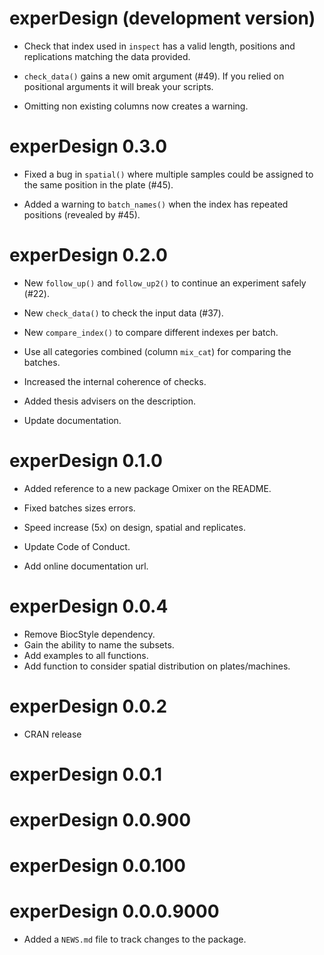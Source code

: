 # experDesign (development version)

* Check that index used in `inspect` has a valid length, positions and 
  replications matching the data provided.
  
* `check_data()` gains a new omit argument (#49). 
   If you relied on positional arguments it will break your scripts. 

* Omitting non existing columns now creates a warning. 

# experDesign 0.3.0

* Fixed a bug in `spatial()` where multiple samples could be assigned to the 
  same position in the plate (#45).
  
* Added a warning to `batch_names()` when the index has repeated 
  positions (revealed by #45).

# experDesign 0.2.0

* New `follow_up()` and `follow_up2()` to continue an experiment safely (#22). 

* New `check_data()` to check the input data (#37).

* New `compare_index()` to compare different indexes per batch.

* Use all categories combined (column `mix_cat`) for comparing the batches.

* Increased the internal coherence of checks.

* Added thesis advisers on the description.

* Update documentation.

# experDesign 0.1.0

* Added reference to a new package Omixer on the README. 

* Fixed batches sizes errors.

* Speed increase (5x) on design, spatial and replicates.

* Update Code of Conduct.

* Add online documentation url.

# experDesign 0.0.4

* Remove BiocStyle dependency.
* Gain the ability to name the subsets.
* Add examples to all functions.
* Add function to consider spatial distribution on plates/machines.

# experDesign 0.0.2

* CRAN release

# experDesign 0.0.1

# experDesign 0.0.900

# experDesign 0.0.100

# experDesign 0.0.0.9000

* Added a `NEWS.md` file to track changes to the package.
